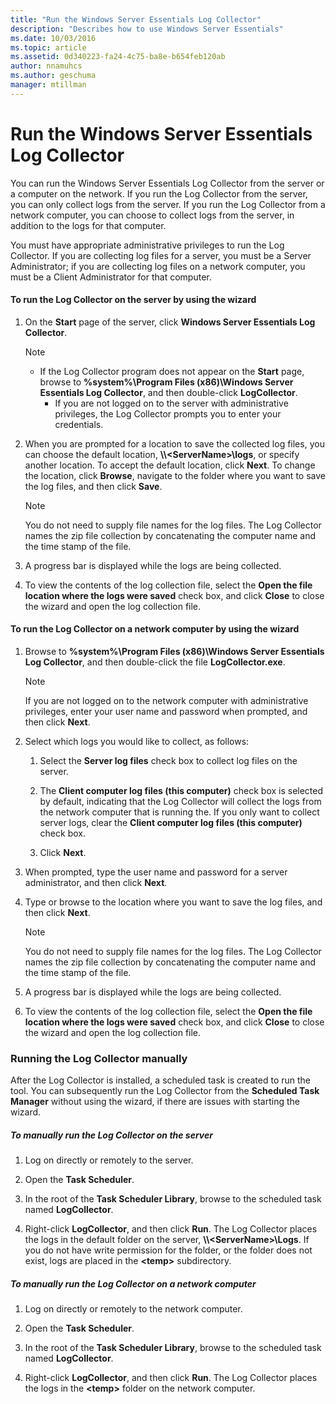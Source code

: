 ```yaml
---
title: "Run the Windows Server Essentials Log Collector"
description: "Describes how to use Windows Server Essentials"
ms.date: 10/03/2016
ms.topic: article
ms.assetid: 0d340223-fa24-4c75-ba8e-b654feb120ab
author: nnamuhcs
ms.author: geschuma
manager: mtillman
---
```




# Run the Windows Server Essentials Log Collector
You can run the  Windows Server Essentials Log Collector from the server or a computer on the network. If you run the Log Collector from the server, you can only collect logs from the server. If you run the Log Collector from a network computer, you can choose to collect logs from the server, in addition to the logs for that computer.

 You must have appropriate administrative privileges to run the Log Collector. If you are collecting log files for a server, you must be a Server Administrator; if you are collecting log files on a network computer, you must be a Client Administrator for that computer.

#### To run the Log Collector on the server by using the wizard

1. On the **Start** page of the server, click **Windows Server Essentials Log Collector**.

   > [!NOTE]
   > - If the Log Collector program does not appear on the **Start** page, browse to **%system%\Program Files (x86)\Windows Server Essentials Log Collector**, and then double-click **LogCollector**.
   >   -   If you are not logged on to the server with administrative privileges, the Log Collector prompts you to enter your credentials.

2. When you are prompted for a location to save the collected log files, you can choose the default location, **\\\\<ServerName\>\logs**, or specify another location. To accept the default location, click **Next**. To change the location, click **Browse**, navigate to the folder where you want to save the log files, and then click **Save**.

   > [!NOTE]
   >  You do not need to supply file names for the log files. The Log Collector names the zip file collection by concatenating the computer name and the time stamp of the file.

3. A progress bar is displayed while the logs are being collected.

4. To view the contents of the log collection file, select the **Open the file location where the logs were saved** check box, and click **Close** to close the wizard and open the log collection file.

#### To run the Log Collector on a network computer by using the wizard

1.  Browse to **%system%\Program Files (x86)\Windows Server Essentials Log Collector**, and then double-click the file **LogCollector.exe**.

    > [!NOTE]
    >  If you are not logged on to the network computer with administrative privileges, enter your user name and password when prompted, and then click **Next**.

2.  Select which logs you would like to collect, as follows:

    1.  Select the **Server log files** check box to collect log files on the server.

    2.  The **Client computer log files (this computer)** check box is selected by default, indicating that the Log Collector will collect the logs from the network computer that is running the. If you only want to collect server logs, clear the **Client computer log files (this computer)** check box.

    3.  Click **Next**.

3.  When prompted, type the user name and password for a server administrator, and then click **Next**.

4.  Type or browse to the location where you want to save the log files, and then click **Next**.

    > [!NOTE]
    >  You do not need to supply file names for the log files. The Log Collector names the zip file collection by concatenating the computer name and the time stamp of the file.

5.  A progress bar is displayed while the logs are being collected.

6.  To view the contents of the log collection file, select the **Open the file location where the logs were saved** check box, and click **Close** to close the wizard and open the log collection file.

### Running the Log Collector manually
 After the Log Collector is installed, a scheduled task is created to run the tool. You can subsequently run the Log Collector from the **Scheduled Task Manager** without using the wizard, if there are issues with starting the wizard.

##### To manually run the Log Collector on the server

1.  Log on directly or remotely to the server.

2.  Open the **Task Scheduler**.

3.  In the root of the **Task Scheduler Library**, browse to the scheduled task named **LogCollector**.

4.  Right-click **LogCollector**, and then click **Run**. The Log Collector places the logs in the default folder on the server, **\\\\<ServerName\>\Logs**. If you do not have write permission for the folder, or the folder does not exist, logs are placed in the **<temp\>** subdirectory.

##### To manually run the Log Collector on a network computer

1.  Log on directly or remotely to the network computer.

2.  Open the **Task Scheduler**.

3.  In the root of the **Task Scheduler Library**, browse to the scheduled task named **LogCollector**.

4.  Right-click **LogCollector**, and then click **Run**. The Log Collector places the logs in the **<temp\>** folder on the network computer.
